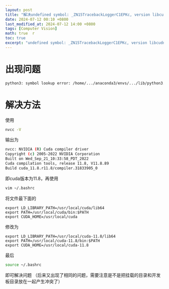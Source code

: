 ```yaml
---
layout: post  
title: "解决undefined symbol: _ZN15TracebackLoggerC1EPKc, version libcudnn_ops_infer.so.8的方法"  
date: 2024-07-12 00:10 +0800  
last_modified_at: 2024-07-12 14:00 +0800  
tags: [Computer Vision]  
math: true  r
toc: true  
excerpt: "undefined symbol: _ZN15TracebackLoggerC1EPKc, version libcudnn_ops_infer.so.8的解决方法"
---
```


# 出现问题

```bash
python3: symbol lookup error: /home/.../anaconda3/envs/.../lib/python3.8/site-packages/torch/lib/../../nvidia/cudnn/lib/libcudnn_cnn_infer.so.8: undefined symbol: _ZN15TracebackLoggerC1EPKc, version libcudnn_ops_infer.so.8
```
# 解决方法

使用

```bash
nvcc -V
```

输出为

```bash
nvcc: NVIDIA (R) Cuda compiler driver
Copyright (c) 2005-2022 NVIDIA Corporation
Built on Wed_Sep_21_10:33:58_PDT_2022
Cuda compilation tools, release 11.8, V11.8.89
Build cuda_11.8.r11.8/compiler.31833905_0
```

即cuda版本为11.8，再使用

```bash
vim ~/.bashrc
```

将文件最下面的

```vim
export LD_LIBRARY_PATH=/usr/local/cuda/lib64
export PATH=/usr/local/cuda/bin:$PATH
export CUDA_HOME=/usr/local/cuda    
```

修改为

```vim
export LD_LIBRARY_PATH=/usr/local/cuda-11.8/lib64
export PATH=/usr/local/cuda-11.8/bin:$PATH
export CUDA_HOME=/usr/local/cuda-11.8
```

最后

```bash
source ~/.bashrc
```

即可解决问题
（后来又出现了相同的问题，需要注意是不是把挂载的目录和开发板目录放在一起产生冲突了）
